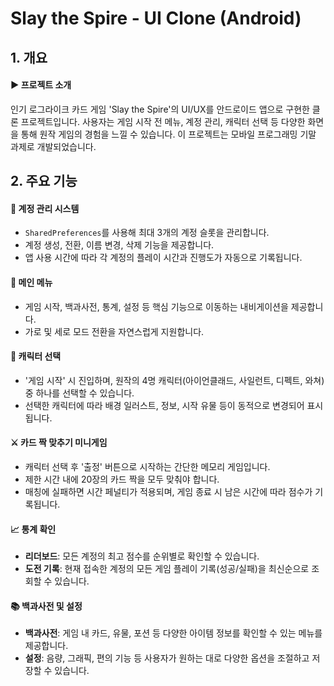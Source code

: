 # Slay the Spire - UI Clone (Android)

## 1. 개요

#### ▶ 프로젝트 소개

인기 로그라이크 카드 게임 'Slay the Spire'의 UI/UX를 안드로이드 앱으로 구현한 클론 프로젝트입니다. 사용자는 게임 시작 전 메뉴, 계정 관리, 캐릭터 선택 등 다양한 화면을 통해 원작 게임의 경험을 느낄 수 있습니다. 이 프로젝트는 모바일 프로그래밍 기말 과제로 개발되었습니다.

## 2. 주요 기능

#### 🚀 **계정 관리 시스템**
* `SharedPreferences`를 사용해 최대 3개의 계정 슬롯을 관리합니다.
* 계정 생성, 전환, 이름 변경, 삭제 기능을 제공합니다.
* 앱 사용 시간에 따라 각 계정의 플레이 시간과 진행도가 자동으로 기록됩니다.

#### 📖 **메인 메뉴**
* 게임 시작, 백과사전, 통계, 설정 등 핵심 기능으로 이동하는 내비게이션을 제공합니다.
* 가로 및 세로 모드 전환을 자연스럽게 지원합니다.

#### 🎯 **캐릭터 선택**
* '게임 시작' 시 진입하며, 원작의 4명 캐릭터(아이언클래드, 사일런트, 디펙트, 와쳐) 중 하나를 선택할 수 있습니다.
* 선택한 캐릭터에 따라 배경 일러스트, 정보, 시작 유물 등이 동적으로 변경되어 표시됩니다.

#### ⚔️ **카드 짝 맞추기 미니게임**
* 캐릭터 선택 후 '출정' 버튼으로 시작하는 간단한 메모리 게임입니다.
* 제한 시간 내에 20장의 카드 짝을 모두 맞춰야 합니다.
* 매칭에 실패하면 시간 페널티가 적용되며, 게임 종료 시 남은 시간에 따라 점수가 기록됩니다.

#### 📈 **통계 확인**
* **리더보드**: 모든 계정의 최고 점수를 순위별로 확인할 수 있습니다.
* **도전 기록**: 현재 접속한 계정의 모든 게임 플레이 기록(성공/실패)을 최신순으로 조회할 수 있습니다.

#### 📚 **백과사전 및 설정**
* **백과사전**: 게임 내 카드, 유물, 포션 등 다양한 아이템 정보를 확인할 수 있는 메뉴를 제공합니다.
* **설정**: 음량, 그래픽, 편의 기능 등 사용자가 원하는 대로 다양한 옵션을 조절하고 저장할 수 있습니다.
